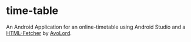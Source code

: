 # time-table
An Android Application for an online-timetable using Android Studio and a [HTML-Fetcher](https://github.com/Avolord/OVP-Fetcher) by [AvoLord](https://github.com/Avolord).
